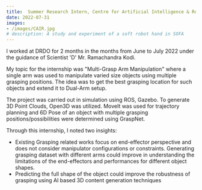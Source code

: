 ```yaml
---
title:  Summer Research Intern, Centre for Artificial Intelligence & Robotics (CAIR), DRDO
date: 2022-07-31
images:
- /images/CAIR.jpg
# description: A study and experiment of a soft robot hand in SOFA
---
```


I worked at DRDO for 2 months in the months from June to July 2022 under the guidance of Scientist 'D' Mr. Ramachandra Kodi.

My topic for the internship was "Multi-Grasp Arm Manipulation" where a single arm was used to manipulate varied size objects using multiple grasping positions. The idea was to get the best grasping location for such objects and extend it to Dual-Arm setup. 

The project was carried out in simulation using ROS, Gazebo. To generate 3D Point Clouds, Open3D was utilized. MoveIt was used for trajectory planning and 6D Pose of an object with multiple grasping positions/possibilities were determined using GraspNet.

Through this internship, I noted two insights:
* Existing Grasping related works focus on end-effector perspective and does not consider manipulator configurations or constraints. Generating grasping dataset with different arms could improve in understanding the limitations of the end-effectors and performances for different object shapes.
* Predicting the full shape of the object could improve the robustness of grasping using AI based 3D content generation techniques 

